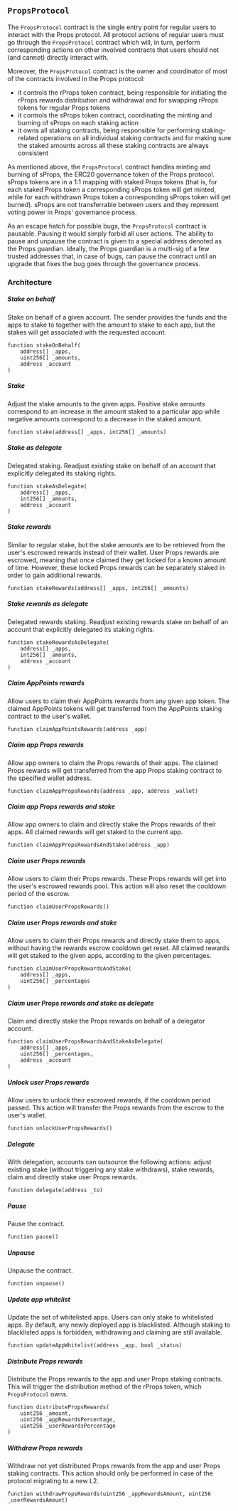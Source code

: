 ## `PropsProtocol`

The `PropsProtocol` contract is the single entry point for regular users to interact with the Props protocol. All protocol actions of regular users must go through the `PropsProtocol` contract which will, in turn, perform corresponding actions on other involved contracts that users should not (and cannot) directly interact with.

Moreover, the `PropsProtocol` contract is the owner and coordinator of most of the contracts involved in the Props protocol:

- it controls the rProps token contract, being responsible for initiating the rProps rewards distribution and withdrawal and for swapping rProps tokens for regular Props tokens
- it controls the sProps token contract, coordinating the minting and burning of sProps on each staking action
- it owns all staking contracts, being responsible for performing staking-related operations on all individual staking contracts and for making sure the staked amounts across all these staking contracts are always consistent

As mentioned above, the `PropsProtocol` contract handles minting and burning of sProps, the ERC20 governance token of the Props protocol. sProps tokens are in a 1:1 mapping with staked Props tokens (that is, for each staked Props token a corresponding sProps token will get minted, while for each withdrawn Props token a corresponding sProps token will get burned). sProps are not transferrable between users and they represent voting power in Props' governance process.

As an escape hatch for possible bugs, the `PropsProtocol` contract is pausable. Pausing it would simply forbid all user actions. The ability to pause and unpause the contract is given to a special address denoted as the Props guardian. Ideally, the Props guardian is a multi-sig of a few trusted addresses that, in case of bugs, can pause the contract until an upgrade that fixes the bug goes through the governance process.

### Architecture

##### Stake on behalf

Stake on behalf of a given account. The sender provides the funds and the apps to stake to together with the amount to stake to each app, but the stakes will get associated with the requested account.

```solidity
function stakeOnBehalf(
    address[] _apps,
    uint256[] _amounts,
    address _account
)
```

##### Stake

Adjust the stake amounts to the given apps. Positive stake amounts correspond to an increase in the amount staked to a particular app while negative amounts correspond to a decrease in the staked amount.

```solidity
function stake(address[] _apps, int256[] _amounts)
```

##### Stake as delegate

Delegated staking. Readjust existing stake on behalf of an account that explicitly delegated its staking rights.

```solidity
function stakeAsDelegate(
    address[] _apps,
    int256[] _amounts,
    address _account
)
```

##### Stake rewards

Similar to regular stake, but the stake amounts are to be retrieved from the user's escrowed rewards instead of their wallet. User Props rewards are escrowed, meaning that once claimed they get locked for a known amount of time. However, these locked Props rewards can be separately staked in order to gain additional rewards.

```solidity
function stakeRewards(address[] _apps, int256[] _amounts)
```

##### Stake rewards as delegate

Delegated rewards staking. Readjust existing rewards stake on behalf of an account that explicitly delegated its staking rights.

```solidity
function stakeRewardsAsDelegate(
    address[] _apps,
    int256[] _amounts,
    address _account
)
```

##### Claim AppPoints rewards

Allow users to claim their AppPoints rewards from any given app token. The claimed AppPoints tokens will get transferred from the AppPoints staking contract to the user's wallet.

```solidity
function claimAppPointsRewards(address _app)
```

##### Claim app Props rewards

Allow app owners to claim the Props rewards of their apps. The claimed Props rewards will get transferred from the app Props staking contract to the specified wallet address.

```solidity
function claimAppPropsRewards(address _app, address _wallet)
```

##### Claim app Props rewards and stake

Allow app owners to claim and directly stake the Props rewards of their apps. All claimed rewards will get staked to the current app.

```solidity
function claimAppPropsRewardsAndStake(address _app)
```

##### Claim user Props rewards

Allow users to claim their Props rewards. These Props rewards will get into the user's escrowed rewards pool. This action will also reset the cooldown period of the escrow.

```solidity
function claimUserPropsRewards()
```

##### Claim user Props rewards and stake

Allow users to claim their Props rewards and directly stake them to apps, without having the rewards escrow cooldown get reset. All claimed rewards will get staked to the given apps, according to the given percentages.

```solidity
function claimUserPropsRewardsAndStake(
    address[] _apps,
    uint256[] _percentages
)
```

##### Claim user Props rewards and stake as delegate

Claim and directly stake the Props rewards on behalf of a delegator account.

```solidity
function claimUserPropsRewardsAndStakeAsDelegate(
    address[] _apps,
    uint256[] _percentages,
    address _account
)
```

##### Unlock user Props rewards

Allow users to unlock their escrowed rewards, if the cooldown period passed. This action will transfer the Props rewards from the escrow to the user's wallet.

```solidity
function unlockUserPropsRewards()
```

##### Delegate

With delegation, accounts can outsource the following actions: adjust existing stake (without triggering any stake withdraws), stake rewards, claim and directly stake user Props rewards.

```solidity
function delegate(address _to)
```

##### Pause

Pause the contract.

```solidity
function pause()
```

##### Unpause

Unpause the contract.

```solidity
function unpause()
```

##### Update app whitelist

Update the set of whitelisted apps. Users can only stake to whitelisted apps. By default, any newly deployed app is blacklisted. Although staking to blacklisted apps is forbidden, withdrawing and claiming are still available.

```solidity
function updateAppWhitelist(address _app, bool _status)
```

##### Distribute Props rewards

Distribute the Props rewards to the app and user Props staking contracts. This will trigger the distribution method of the rProps token, which `PropsProtocol` owns.

```solidity
function distributePropsRewards(
    uint256 _amount,
    uint256 _appRewardsPercentage,
    uint256 _userRewardsPercentage
)
```

##### Withdraw Props rewards

Withdraw not yet distributed Props rewards from the app and user Props staking contracts. This action should only be performed in case of the protocol migrating to a new L2.

```solidity
function withdrawPropsRewards(uint256 _appRewardsAmount, uint256 _userRewardsAmount)
```

